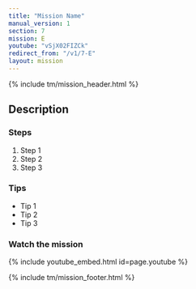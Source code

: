 ```yaml
---
title: "Mission Name"
manual_version: 1
section: 7
mission: E
youtube: "vSjX02FIZCk"
redirect_from: "/v1/7-E"
layout: mission
---
```


{% include tm/mission_header.html %}

## Description

### Steps

1. Step 1
2. Step 2
3. Step 3

### Tips

* Tip 1
* Tip 2
* Tip 3

### Watch the mission

{% include youtube_embed.html id=page.youtube %}

{% include tm/mission_footer.html %}